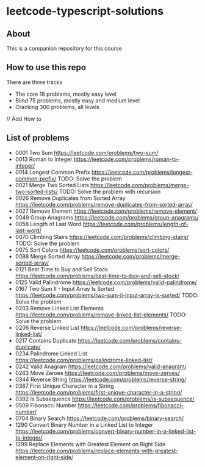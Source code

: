 # leetcode-typescript-solutions

## About

This is a companion repository for this course

## How to use this repo

There are three tracks 
- The core 18 problems, mostly easy level
- Blind 75 problems, mostly easy and medium level
- Cracking 300 problems, all levels

// Add How to

## List of problems 

 - 0001 Two Sum https://leetcode.com/problems/two-sum/
 - 0013 Roman to Integer https://leetcode.com/problems/roman-to-integer/
 - 0014 Longest Common Prefix https://leetcode.com/problems/longest-common-prefix/ TODO: Solve the problem
 - 0021 Merge Two Sorted Lists https://leetcode.com/problems/merge-two-sorted-lists/ TODO: Solve the problem with recursion
 - 0026 Remove Duplicates from Sorted Array https://leetcode.com/problems/remove-duplicates-from-sorted-array/
 - 0027 Remove Element https://leetcode.com/problems/remove-element/
 - 0049 Group Anagrams https://leetcode.com/problems/group-anagrams/
 - 0058 Length of Last Word https://leetcode.com/problems/length-of-last-word/
 - 0070 Climbing Stairs https://leetcode.com/problems/climbing-stairs/ TODO: Solve the problem
 - 0075 Sort Colors https://leetcode.com/problems/sort-colors/
 - 0088 Merge Sorted Array https://leetcode.com/problems/merge-sorted-array/
 - 0121 Best Time to Buy and Sell Stock https://leetcode.com/problems/best-time-to-buy-and-sell-stock/
 - 0125 Valid Palindrome https://leetcode.com/problems/valid-palindrome/
 - 0167 Two Sum II - Input Array Is Sorted https://leetcode.com/problems/two-sum-ii-input-array-is-sorted/ TODO: Solve the problem
 - 0203 Remove Linked List Elements https://leetcode.com/problems/remove-linked-list-elements/ TODO: Solve the problem
 - 0206 Reverse Linked List https://leetcode.com/problems/reverse-linked-list/
 - 0217 Contains Duplicate https://leetcode.com/problems/contains-duplicate/
 - 0234 Palindrome Linked List https://leetcode.com/problems/palindrome-linked-list/
 - 0242 Valid Anagram https://leetcode.com/problems/valid-anagram/
 - 0283 Move Zeroes https://leetcode.com/problems/move-zeroes/
 - 0344 Reverse String https://leetcode.com/problems/reverse-string/
 - 0387 First Unique Character in a String https://leetcode.com/problems/first-unique-character-in-a-string/
 - 0392 Is Subsequence https://leetcode.com/problems/is-subsequence/
 - 0509 Fibonacci Number https://leetcode.com/problems/fibonacci-number/
 - 0704 Binary Search https://leetcode.com/problems/binary-search/
 - 1290 Convert Binary Number in a Linked List to Integer https://leetcode.com/problems/convert-binary-number-in-a-linked-list-to-integer/
 - 1299 Replace Elements with Greatest Element on Right Side https://leetcode.com/problems/replace-elements-with-greatest-element-on-right-side/ 
 